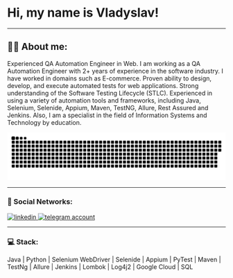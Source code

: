 # Hi, my name is Vladyslav!

---

## :man_technologist: About me:

Experienced QA Automation Engineer in Web. I am working as a QA Automation Engineer with 2+ years of experience in the software industry. I have worked in domains such as E-commerce. Proven ability to design, develop, and execute automated tests for web applications. Strong understanding of the Software Testing Lifecycle (STLC). Experienced in using a variety of automation tools and frameworks, including Java, Selenium, Selenide, Appium, Maven, TestNG, Allure, Rest Assured and Jenkins. Also, I am a specialist in the field of Information Systems and Technology by education.

<p align="center">
 <img width="600" src="assets/github-snake.svg" alt="snake"/>
</p>

---

### 🤝 Social Networks:

  <div id="badges">
    <a href="https://www.linkedin.com/in/vlad-berezovskyi" target="_blank">
      <img src="https://cdn-icons-png.flaticon.com/512/2504/2504799.png" width="40" height="40" alt="linkedin" />
    </a>
    <a href="https://t.me/vlados_up" target="_blank">
      <img src="https://cdn-icons-png.flaticon.com/512/2111/2111646.png" width="40" height="40" alt="telegram account" />
    </a>
  </div>

---

### 💻 Stack:

Java | Python | Selenium WebDriver | Selenide | Appium | PyTest | Maven | TestNg | Allure | Jenkins | Lombok | Log4j2 | Google Cloud | SQL
